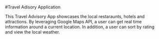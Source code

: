#Travel Adisory Application

This Travel Advisory App showcases the local restaraunts, hotels and attractions. 
By leveraging Google Maps API, a user can get real time information around a current location.
In addition, a user can sort by rating and view the local weather. 
